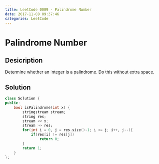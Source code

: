 ```yaml
---
title: LeetCode 0009 - Palindrome Number
date: 2017-11-08 09:37:46
categories: LeetCode
---
```

# Palindrome Number #

<!--more-->

## Desicription ##

Determine whether an integer is a palindrome. Do this without extra space.

## Solution ##

```cpp
class Solution {
public:
    bool isPalindrome(int x) {
        stringstream stream;
        string res;
        stream << x;
        stream >> res;
        for(int i = 0, j = res.size()-1; i <= j; i++, j--){
            if(res[i] != res[j])
                return 0;
        }        
        return 1;
    }
};
```